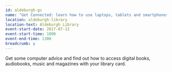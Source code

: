 ```yaml
---
id: aldeburgh-gc
name: "Get Connected: learn how to use laptops, tablets and smartphones"
location: aldeburgh-library
location-text: Aldeburgh Library
event-start-date: 2017-07-12
event-start-time: 1000
event-end-time: 1300
breadcrumb: y
---
```


Get some computer advice and find out how to access digital books, audiobooks, music and magazines with your library card.
